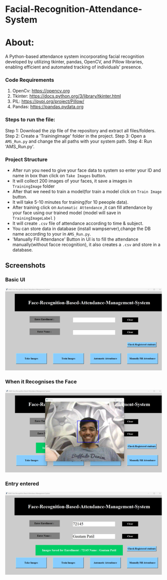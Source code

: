 # Facial-Recognition-Attendance-System


About:
=======
A Python-based attendance system incorporating facial recognition developed by utilizing tkinter, pandas, OpenCV, and Pillow libraries, enabling efficient and automated tracking of individuals' presence.



### Code Requirements

1.  OpenCv: https://opencv.org
2.  Tkinter: https://docs.python.org/3/library/tkinter.html
3.  PIL: https://pypi.org/project/Pillow/
4.  Pandas: https://pandas.pydata.org


### Steps to run the file:

Step 1: Download the zip file of the repository and extract all files/folders. 
Step 2: Create a 'TrainingImage' folder in the project.
Step 3: Open a `AMS_Run.py` and change the all paths with your system path.
Step 4: Run 'AMS_Run.py'.


### Project Structure

- After run you need to give your face data to system so enter your ID and name in box than click on `Take Images` button.
- It will collect 200 images of your faces, it save a images in `TrainingImage` folder
- After that we need to train a model(for train a model click on `Train Image` button.
- It will take 5-10 minutes for training(for 10 peeople data).
- After training click on `Automatic Attendance` ,it can fill attendance by your face using our trained model (model will save in `TrainingImageLabel` )
- It will create `.csv` file of attendance according to time & subject.
- You can store data in database (install wampserver),change the DB name according to your in `AMS_Run.py`.
- 'Manually Fill Attendance' Button in UI is to fill the attendance manually(without facce recognition), it also creates a `.csv` and store in a database.

## Screenshots

### Basic UI
![](Output/pic1.jpg)

### When it Recognises the Face
![](Output/pic2.jpg)

### Entry entered
![](Output/pic3.jpg)




